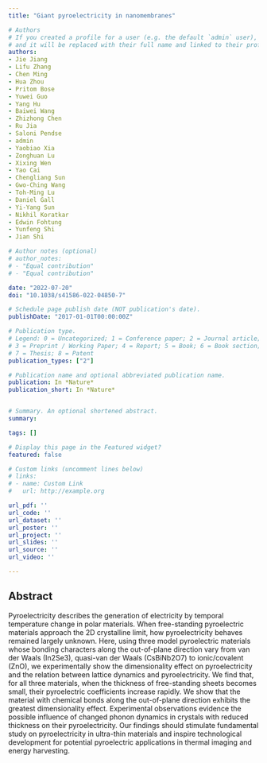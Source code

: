 ```yaml
---
title: "Giant pyroelectricity in nanomembranes"

# Authors
# If you created a profile for a user (e.g. the default `admin` user), write the username (folder name) here 
# and it will be replaced with their full name and linked to their profile.
authors:
- Jie Jiang
- Lifu Zhang
- Chen Ming
- Hua Zhou
- Pritom Bose
- Yuwei Guo
- Yang Hu
- Baiwei Wang
- Zhizhong Chen
- Ru Jia
- Saloni Pendse
- admin
- Yaobiao Xia
- Zonghuan Lu
- Xixing Wen
- Yao Cai
- Chengliang Sun
- Gwo-Ching Wang
- Toh-Ming Lu
- Daniel Gall
- Yi-Yang Sun
- Nikhil Koratkar
- Edwin Fohtung
- Yunfeng Shi
- Jian Shi

# Author notes (optional)
# author_notes:
# - "Equal contribution"
# - "Equal contribution"

date: "2022-07-20"
doi: "10.1038/s41586-022-04850-7"

# Schedule page publish date (NOT publication's date).
publishDate: "2017-01-01T00:00:00Z"

# Publication type.
# Legend: 0 = Uncategorized; 1 = Conference paper; 2 = Journal article;
# 3 = Preprint / Working Paper; 4 = Report; 5 = Book; 6 = Book section;
# 7 = Thesis; 8 = Patent
publication_types: ["2"]

# Publication name and optional abbreviated publication name.
publication: In *Nature*
publication_short: In *Nature*


# Summary. An optional shortened abstract.
summary:

tags: []

# Display this page in the Featured widget?
featured: false

# Custom links (uncomment lines below)
# links:
# - name: Custom Link
#   url: http://example.org

url_pdf: ''
url_code: ''
url_dataset: ''
url_poster: ''
url_project: ''
url_slides: ''
url_source: ''
url_video: ''

---
```

## Abstract
Pyroelectricity describes the generation of electricity by temporal temperature change in polar materials. When free-standing pyroelectric materials approach the 2D crystalline limit, how pyroelectricity behaves remained largely unknown. Here, using three model pyroelectric materials whose bonding characters along the out-of-plane direction vary from van der Waals (In2Se3), quasi-van der Waals (CsBiNb2O7) to ionic/covalent (ZnO), we experimentally show the dimensionality effect on pyroelectricity and the relation between lattice dynamics and pyroelectricity. We find that, for all three materials, when the thickness of free-standing sheets becomes small, their pyroelectric coefficients increase rapidly. We show that the material with chemical bonds along the out-of-plane direction exhibits the greatest dimensionality effect. Experimental observations evidence the possible influence of changed phonon dynamics in crystals with reduced thickness on their pyroelectricity. Our findings should stimulate fundamental study on pyroelectricity in ultra-thin materials and inspire technological development for potential pyroelectric applications in thermal imaging and energy harvesting.